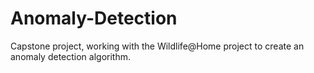 # Anomaly-Detection
Capstone project, working with the Wildlife@Home project to create an anomaly detection algorithm.
